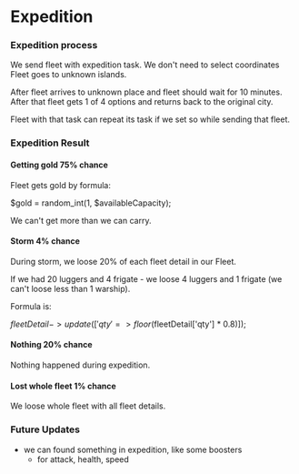 # Expedition

### Expedition process

We send fleet with expedition task.
We don't need to select coordinates
Fleet goes to unknown islands.

After fleet arrives to unknown place and fleet should wait for 10 minutes. 
After that fleet gets 1 of 4 options and returns back to the original city.

Fleet with that task can repeat its task if we set so while sending that fleet.

### Expedition Result
#### Getting gold 75% chance

Fleet gets gold by formula:

$gold = random_int(1, $availableCapacity);

We can't get more than we can carry.

#### Storm 4% chance

During storm, we loose 20% of each fleet detail in our Fleet.

If we had 20 luggers and 4 frigate - we loose 4 luggers and 1 frigate (we can't loose less than 1 warship).

Formula is:

$fleetDetail->update(['qty' => floor($fleetDetail['qty'] * 0.8)]);

#### Nothing 20% chance

Nothing happened during expedition.

#### Lost whole fleet 1% chance

We loose whole fleet with all fleet details.

### Future Updates

- we can found something in expedition, like some boosters
  - for attack, health, speed
